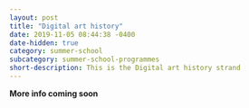 ```yaml
---
layout: post
title: "Digital art history"
date: 2019-11-05 08:44:38 -0400
date-hidden: true
category: summer-school
subcategory: summer-school-programmes
short-description: This is the Digital art history strand
---
```




**More info coming soon**

